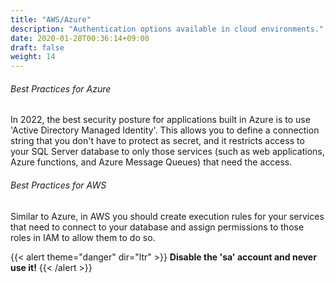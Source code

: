 ```yaml
---
title: "AWS/Azure"
description: "Authentication options available in cloud environments."
date: 2020-01-28T00:36:14+09:00
draft: false
weight: 14
---
```


###### Best Practices for Azure 
In 2022, the best security posture for applications built in Azure is to use 'Active Directory Managed Identity'.  This allows you to define a connection string that you don't have to protect as secret, and it restricts access to your SQL Server database to only those services (such as web applications, Azure functions, and Azure Message Queues) that need the access.  

###### Best Practices for AWS 
Similar to Azure, in AWS you should create execution rules for your services that need to connect to your database and assign permissions to those roles in IAM to allow them to do so.

{{< alert theme="danger" dir="ltr" >}} **Disable the 'sa' account and never use it!**
{{< /alert >}}